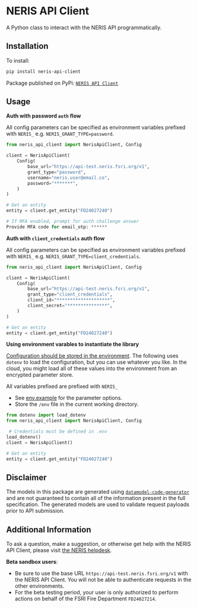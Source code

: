 # NERIS API Client

A Python class to interact with the NERIS API programmatically.

## Installation

To install:
```bash
pip install neris-api-client
```
Package published on PyPi: [`NERIS API Client`](https://pypi.org/project/neris-api-client/)

## Usage

**Auth with password `auth` flow**

All config parameters can be specified as environment variables prefixed with `NERIS_` e.g. `NERIS_GRANT_TYPE=password`.
```python
from neris_api_client import NerisApiClient, Config

client = NerisApiClient(
    Config(
        base_url="https://api-test.neris.fsri.org/v1",
        grant_type="password",
        username="neris.user@email.co",
        password="*******",
    )
)

# Get an entity
entity = client.get_entity("FD24027240")

# If MFA enabled, prompt for auth challenge answer
Provide MFA code for email_otp: ******
```

**Auth with `client_credentials` auth flow**

All config parameters can be specified as environment variables prefixed with `NERIS_` e.g. `NERIS_GRANT_TYPE=client_credentials`.
```python
from neris_api_client import NerisApiClient, Config

client = NerisApiClient(
    Config(
        base_url="https://api-test.neris.fsri.org/v1",
        grant_type="client_credentials",
        client_id="********************",
        client_secret="***************",
    )
)

# Get an entity
entity = client.get_entity("FD24027240")
```

**Using environment varables to instantiate the library**

[Configuration should be stored in the environment](https://12factor.net/config). The following uses `dotenv` to load the configuration, but you can use whatever you like. In the cloud, you might load all of these values into the environment from an encrypted parameter store. 

All variables prefixed are prefixed with `NERIS_`

* See [env.example](./examples/.env.example) for the parameter options. 
* Store the `/env` file in the current working directory. 

```python
from dotenv import load_dotenv
from neris_api_client import NerisApiClient, Config

 # Credentials must be defined in .env
load_dotenv()
client = NerisApiClient()

# Get an entity
entity = client.get_entity("FD24027240")
```

## Disclaimer
The models in this package are generated using [`datamodel-code-generator`](https://github.com/koxudaxi/datamodel-code-generator) and are not guaranteed
to contain all of the information present in the full specification. The generated models are used to validate request payloads prior to
API submission.

## Additional Information
To ask a question, make a suggestion, or otherwise get help with the NERIS API Client, please visit [the NERIS helpdesk](https://neris.atlassian.net/servicedesk/customer/portals).

**Beta sandbox users**:
- Be sure to use the base URL `https://api-test.neris.fsri.org/v1` with the NERIS API Client. You will not be able to authenticate requests in the other environments.
- For the beta testing period, your user is only authorized to perform actions on behalf of the FSRI Fire Department `FD24027214`.
